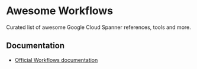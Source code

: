 # Awesome Workflows

Curated list of awesome Google Cloud Spanner references, tools and more.

## Documentation

* [Official Workflows documentation](https://cloud.google.com/workflows/docs)
